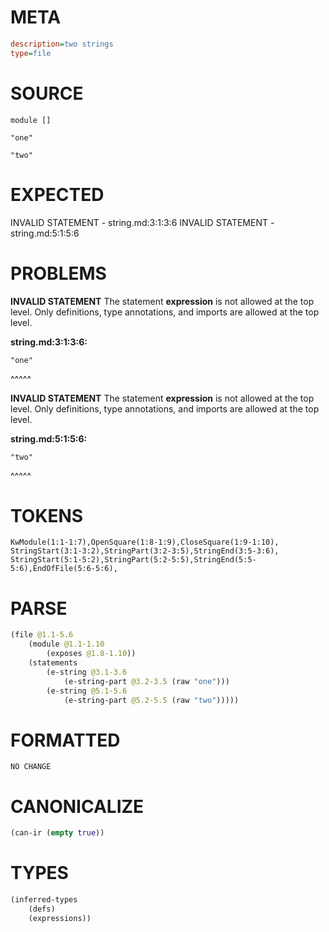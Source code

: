 # META
~~~ini
description=two strings
type=file
~~~
# SOURCE
~~~roc
module []

"one"

"two"
~~~
# EXPECTED
INVALID STATEMENT - string.md:3:1:3:6
INVALID STATEMENT - string.md:5:1:5:6
# PROBLEMS
**INVALID STATEMENT**
The statement **expression** is not allowed at the top level.
Only definitions, type annotations, and imports are allowed at the top level.

**string.md:3:1:3:6:**
```roc
"one"
```
^^^^^


**INVALID STATEMENT**
The statement **expression** is not allowed at the top level.
Only definitions, type annotations, and imports are allowed at the top level.

**string.md:5:1:5:6:**
```roc
"two"
```
^^^^^


# TOKENS
~~~zig
KwModule(1:1-1:7),OpenSquare(1:8-1:9),CloseSquare(1:9-1:10),
StringStart(3:1-3:2),StringPart(3:2-3:5),StringEnd(3:5-3:6),
StringStart(5:1-5:2),StringPart(5:2-5:5),StringEnd(5:5-5:6),EndOfFile(5:6-5:6),
~~~
# PARSE
~~~clojure
(file @1.1-5.6
	(module @1.1-1.10
		(exposes @1.8-1.10))
	(statements
		(e-string @3.1-3.6
			(e-string-part @3.2-3.5 (raw "one")))
		(e-string @5.1-5.6
			(e-string-part @5.2-5.5 (raw "two")))))
~~~
# FORMATTED
~~~roc
NO CHANGE
~~~
# CANONICALIZE
~~~clojure
(can-ir (empty true))
~~~
# TYPES
~~~clojure
(inferred-types
	(defs)
	(expressions))
~~~
